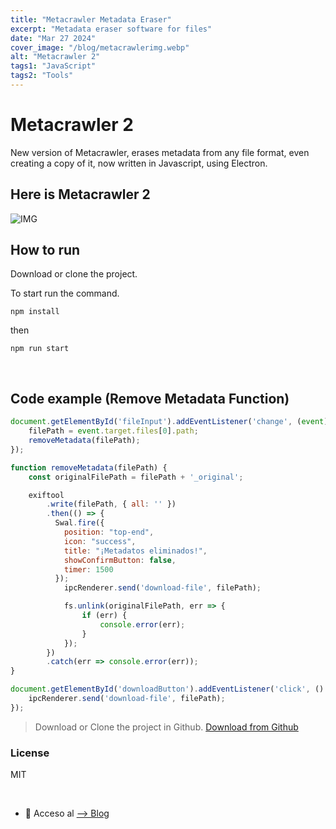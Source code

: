 ```yaml
---
title: "Metacrawler Metadata Eraser"
excerpt: "Metadata eraser software for files"
date: "Mar 27 2024"
cover_image: "/blog/metacrawlerimg.webp"
alt: "Metacrawler 2"
tags1: "JavaScript"
tags2: "Tools"
---
```


# Metacrawler 2

New version of Metacrawler, erases metadata from any file format, even creating a copy of it, now written in Javascript, using Electron.

## Here is Metacrawler 2

![IMG](https://i.ibb.co/kqjLPSd/metacrawlerr.png)

## How to run

Download or clone the project.

To start run the command.

`npm install`

then

`npm run start`

&nbsp;

## Code example (Remove Metadata Function)

```javascript
document.getElementById('fileInput').addEventListener('change', (event) => {
    filePath = event.target.files[0].path;
    removeMetadata(filePath);
});

function removeMetadata(filePath) {
    const originalFilePath = filePath + '_original';

    exiftool
        .write(filePath, { all: '' })
        .then(() => {
          Swal.fire({
            position: "top-end",
            icon: "success",
            title: "¡Metadatos eliminados!",
            showConfirmButton: false,
            timer: 1500
          });
            ipcRenderer.send('download-file', filePath);

            fs.unlink(originalFilePath, err => {
                if (err) {
                    console.error(err);
                }
            });
        })
        .catch(err => console.error(err));
}

document.getElementById('downloadButton').addEventListener('click', () => {
    ipcRenderer.send('download-file', filePath);
});
```

> Download or Clone the project in Github.
[Download from Github](https://github.com/aiskoadt/metacrawler)

### License

MIT

&nbsp;

- 💜 Acceso al [--> Blog](https://aiskoa.vercel.app/es/blog/)